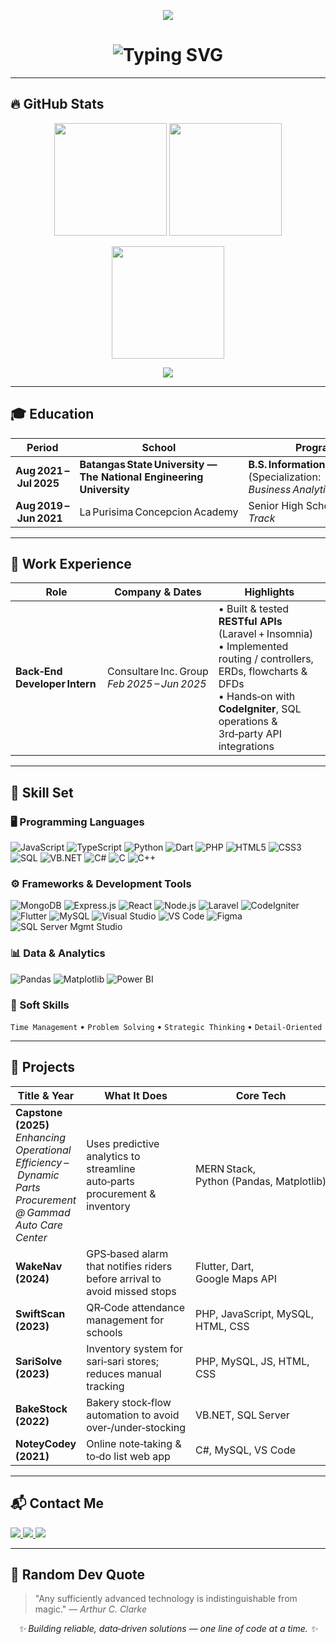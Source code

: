<p align="center">
  <img src="https://capsule-render.vercel.app/api?type=waving&color=6C63FF&height=100&section=header&text=Welcome%20to%20my%20GitHub!&fontColor=ffffff&fontSize=24&animation=fadeIn" />
</p>

<h1 align="center">
  <img src="https://readme-typing-svg.herokuapp.com?font=Fira+Code&size=28&duration=3000&pause=1000&center=true&vCenter=true&multiline=true&width=800&height=120&lines=Hi+there!+I'm+Queenie+Angelou+Manigbas;Aspiring+Back-End+Developer+%F0%9F%9A%80;Business+Analytics+Major+%F0%9F%93%88;Open+to+Collaboration+%F0%9F%91%8B" alt="Typing SVG" />
</h1>

---

## 🔥 GitHub Stats
<p align="center">
  <img src="https://github-readme-stats.vercel.app/api?username=queenieangelou&show_icons=true&theme=tokyonight&hide=issues" height="180"/>
  <img src="https://github-readme-streak-stats.herokuapp.com/?user=queenieangelou&theme=tokyonight" height="180"/>
</p>
<p align="center">
  <img src="https://github-readme-stats.vercel.app/api/top-langs/?username=queenieangelou&layout=compact&theme=tokyonight" height="180"/>
</p>
<p align="center">
  <img src="https://github-profile-trophy.vercel.app/?username=queenieangelou&theme=onedark&column=7&margin-w=10&margin-h=15" />
</p>

---

## 🎓 Education
| Period | School | Program |
|--------|--------|---------|
| **Aug 2021 – Jul 2025** | **Batangas State University — The National Engineering University** | **B.S. Information Technology** (Specialization: *Business Analytics*) |
| **Aug 2019 – Jun 2021** | La Purisima Concepcion Academy | Senior High School — *STEM Track* |

---

## 💼 Work Experience
| Role | Company & Dates | Highlights |
|------|-----------------|------------|
| **Back‑End Developer Intern** | Consultare Inc. Group<br/>*Feb 2025 – Jun 2025* | • Built & tested **RESTful APIs** (Laravel + Insomnia)<br/>• Implemented routing / controllers, ERDs, flowcharts & DFDs<br/>• Hands‑on with **CodeIgniter**, SQL operations & 3rd‑party API integrations |

---

## 🧠 Skill Set

### 🖥️ Programming Languages
![JavaScript](https://img.shields.io/badge/JavaScript-F7DF1E?style=for-the-badge&logo=javascript&logoColor=black)
![TypeScript](https://img.shields.io/badge/TypeScript-3178C6?style=for-the-badge&logo=typescript&logoColor=white)
![Python](https://img.shields.io/badge/Python-3776AB?style=for-the-badge&logo=python&logoColor=white)
![Dart](https://img.shields.io/badge/Dart-0175C2?style=for-the-badge&logo=dart&logoColor=white)
![PHP](https://img.shields.io/badge/PHP-777BB4?style=for-the-badge&logo=php&logoColor=white)
![HTML5](https://img.shields.io/badge/HTML5-E34F26?style=for-the-badge&logo=html5&logoColor=white)
![CSS3](https://img.shields.io/badge/CSS3-1572B6?style=for-the-badge&logo=css3&logoColor=white)
![SQL](https://img.shields.io/badge/SQL-4479A1?style=for-the-badge&logo=mysql&logoColor=white)
![VB.NET](https://img.shields.io/badge/VB.NET-512BD4?style=for-the-badge&logo=.net&logoColor=white)
![C#](https://img.shields.io/badge/CSharp-239120?style=for-the-badge&logo=csharp&logoColor=white)
![C](https://img.shields.io/badge/C-00599C?style=for-the-badge&logo=c&logoColor=white)
![C++](https://img.shields.io/badge/C++-00599C?style=for-the-badge&logo=c%2B%2B&logoColor=white)

### ⚙️ Frameworks & Development Tools
![MongoDB](https://img.shields.io/badge/MongoDB-47A248?style=for-the-badge&logo=mongodb&logoColor=white)
![Express.js](https://img.shields.io/badge/Express.js-000000?style=for-the-badge&logo=express&logoColor=white)
![React](https://img.shields.io/badge/React-61DAFB?style=for-the-badge&logo=react&logoColor=black)
![Node.js](https://img.shields.io/badge/Node.js-339933?style=for-the-badge&logo=node.js&logoColor=white)
![Laravel](https://img.shields.io/badge/Laravel-FF2D20?style=for-the-badge&logo=laravel&logoColor=white)
![CodeIgniter](https://img.shields.io/badge/CodeIgniter-E44D26?style=for-the-badge&logo=codeigniter&logoColor=white)
![Flutter](https://img.shields.io/badge/Flutter-02569B?style=for-the-badge&logo=flutter&logoColor=white)
![MySQL](https://img.shields.io/badge/MySQL-4479A1?style=for-the-badge&logo=mysql&logoColor=white)
![Visual Studio](https://img.shields.io/badge/Visual%20Studio-5C2D91?style=for-the-badge&logo=visualstudio&logoColor=white)
![VS Code](https://img.shields.io/badge/VS%20Code-007ACC?style=for-the-badge&logo=visualstudiocode&logoColor=white)
![Figma](https://img.shields.io/badge/Figma-F24E1E?style=for-the-badge&logo=figma&logoColor=white)
![SQL Server Mgmt Studio](https://img.shields.io/badge/SSMS-CC2927?style=for-the-badge&logo=microsoftsqlserver&logoColor=white)

### 📊 Data & Analytics
![Pandas](https://img.shields.io/badge/Pandas-150458?style=for-the-badge&logo=pandas&logoColor=white)
![Matplotlib](https://img.shields.io/badge/Matplotlib-11557C?style=for-the-badge&logo=python&logoColor=white)
![Power BI](https://img.shields.io/badge/Power%20BI-F2C811?style=for-the-badge&logo=powerbi&logoColor=black)

### 🤝 Soft Skills
`Time Management` • `Problem Solving` • `Strategic Thinking` • `Detail‑Oriented`

---

## 🚀 Projects

| Title & Year | What It Does | Core Tech |
|--------------|--------------|-----------|
| **Capstone (2025)**<br/>*Enhancing Operational Efficiency – Dynamic Parts Procurement @ Gammad Auto Care Center* | Uses predictive analytics to streamline auto‑parts procurement & inventory | MERN Stack, Python (Pandas, Matplotlib) |
| **WakeNav (2024)** | GPS‑based alarm that notifies riders before arrival to avoid missed stops | Flutter, Dart, Google Maps API |
| **SwiftScan (2023)** | QR‑Code attendance management for schools | PHP, JavaScript, MySQL, HTML, CSS |
| **SariSolve (2023)** | Inventory system for sari‑sari stores; reduces manual tracking | PHP, MySQL, JS, HTML, CSS |
| **BakeStock (2022)** | Bakery stock‑flow automation to avoid over‑/under‑stocking | VB.NET, SQL Server |
| **NoteyCodey (2021)** | Online note‑taking & to‑do list web app | C#, MySQL, VS Code |

---

## 📬 Contact Me

<p>
  <a href="mailto:manigbasqueenieangelou@gmail.com">
    <img src="https://img.shields.io/badge/Email-D14836?style=for-the-badge&logo=gmail&logoColor=white" />
  </a>
  <a href="tel:+639669750454">
    <img src="https://img.shields.io/badge/Call-25D366?style=for-the-badge&logo=whatsapp&logoColor=white" />
  </a>
  <a href="https://www.google.com/maps/place/Mataas+Na+Kahoy,+Batangas,+Philippines" target="_blank">
    <img src="https://img.shields.io/badge/Location-Mataas%20Na%20Kahoy,%20Batangas-4285F4?style=for-the-badge&logo=googlemaps&logoColor=white" />
  </a>
</p>

---

## 🧠 Random Dev Quote
> "Any sufficiently advanced technology is indistinguishable from magic."
> — *Arthur C. Clarke*

<p align="center"><em>✨ Building reliable, data‑driven solutions — one line of code at a time. ✨</em></p>
